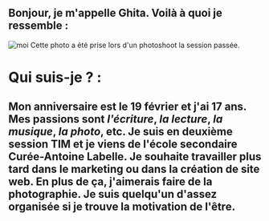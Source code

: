 ## Bonjour, je m'appelle Ghita. Voilà à quoi je ressemble : 
![moi](https://user-images.githubusercontent.com/93718412/152187730-88b969de-0acd-4ecd-afa9-66bf157e0211.jpg)
Cette photo a été prise lors d'un photoshoot la session passée. 

# Qui suis-je ? : 
## Mon anniversaire est le 19 février et j'ai 17 ans. Mes passions sont *l'écriture*, *la lecture*, *la musique*, *la photo*, etc. Je suis en deuxième session TIM et je viens de l'école secondaire Curée-Antoine Labelle. Je souhaite travailler plus tard dans le marketing ou dans la création de site web. En plus de ça, j'aimerais faire de la photographie. Je suis quelqu'un d'assez organisée si je trouve la motivation de l'être. 




